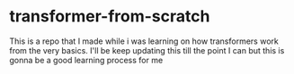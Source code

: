 # transformer-from-scratch
This is a repo that I made while i was learning on how transformers work from the very basics. I'll be keep updating this till the point I can but this is gonna be a good learning process for me 
